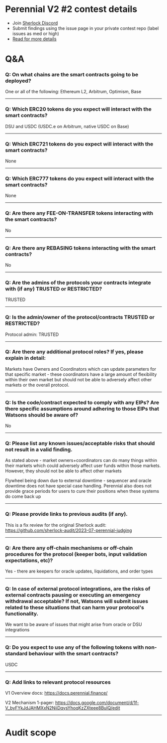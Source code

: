
# Perennial V2 #2 contest details

- Join [Sherlock Discord](https://discord.gg/MABEWyASkp)
- Submit findings using the issue page in your private contest repo (label issues as med or high)
- [Read for more details](https://docs.sherlock.xyz/audits/watsons)

# Q&A

### Q: On what chains are the smart contracts going to be deployed?
One or all of the following: Ethereum L2, Arbitrum, Optimism, Base

___

### Q: Which ERC20 tokens do you expect will interact with the smart contracts? 
DSU and USDC (USDC.e on Arbitrum, native USDC on Base)
___

### Q: Which ERC721 tokens do you expect will interact with the smart contracts? 
None
___

### Q: Which ERC777 tokens do you expect will interact with the smart contracts? 
None
___

### Q: Are there any FEE-ON-TRANSFER tokens interacting with the smart contracts?

No
___

### Q: Are there any REBASING tokens interacting with the smart contracts?

No
___

### Q: Are the admins of the protocols your contracts integrate with (if any) TRUSTED or RESTRICTED?
TRUSTED
___

### Q: Is the admin/owner of the protocol/contracts TRUSTED or RESTRICTED?
Protocol admin: TRUSTED

___

### Q: Are there any additional protocol roles? If yes, please explain in detail:
Markets have Owners and Coordinators which can update parameters for that specific market - these coordinators have a large amount of flexibility within their own market but should not be able to adversely affect other markets or the overall protocol.
___

### Q: Is the code/contract expected to comply with any EIPs? Are there specific assumptions around adhering to those EIPs that Watsons should be aware of?
No
___

### Q: Please list any known issues/acceptable risks that should not result in a valid finding.
As stated above - market owners+coordinators can do many things within their markets which could adversely affect user funds within those markets. However, they should not be able to affect other markets

Flywheel being down due to external downtime - sequencer and oracle downtime does not have special case handling. Perennial also does not provide grace periods for users to cure their positions when these systems do come back up
___

### Q: Please provide links to previous audits (if any).
This is a fix review for the original Sherlock audit: https://github.com/sherlock-audit/2023-07-perennial-judging
___

### Q: Are there any off-chain mechanisms or off-chain procedures for the protocol (keeper bots, input validation expectations, etc)?
Yes - there are keepers for oracle updates, liquidations, and order types
___

### Q: In case of external protocol integrations, are the risks of external contracts pausing or executing an emergency withdrawal acceptable? If not, Watsons will submit issues related to these situations that can harm your protocol's functionality.
We want to be aware of issues that might arise from oracle or DSU integrations

___

### Q: Do you expect to use any of the following tokens with non-standard behaviour with the smart contracts?
USDC
___

### Q: Add links to relevant protocol resources
V1 Overview docs: https://docs.perennial.finance/

V2 Mechanism 1-pager: https://docs.google.com/document/d/1f-V_byFYkJdJAHMXxN2NiiDqysYhoqKzZXteee8BuIQ/edit
___



# Audit scope
